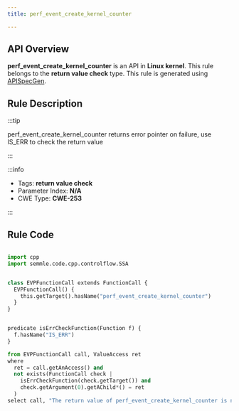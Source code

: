```yaml
---
title: perf_event_create_kernel_counter

---
```



## API Overview
**perf_event_create_kernel_counter** is an API in **Linux kernel**. This rule belongs to the **return value check** type. This rule is generated using [APISpecGen](../../tools/APISpecGen).
## Rule Description

:::tip

perf_event_create_kernel_counter returns error pointer on failure, use IS_ERR to check the return value

:::

:::info

- Tags: **return value check**
- Parameter Index: **N/A**
- CWE Type: **CWE-253**

:::

## Rule Code
```python

import cpp
import semmle.code.cpp.controlflow.SSA


class EVPFunctionCall extends FunctionCall {
  EVPFunctionCall() {
    this.getTarget().hasName("perf_event_create_kernel_counter")
  }
}


predicate isErrCheckFunction(Function f) {
  f.hasName("IS_ERR") 
}

from EVPFunctionCall call, ValueAccess ret
where
  ret = call.getAnAccess() and
  not exists(FunctionCall check |
    isErrCheckFunction(check.getTarget()) and
    check.getArgument(0).getAChild*() = ret
  )
select call, "The return value of perf_event_create_kernel_counter is not checked with IS_ERR."
    
```
